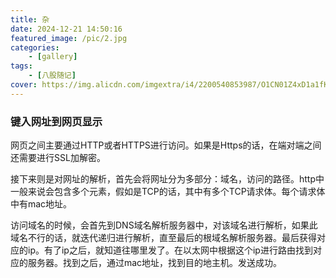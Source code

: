 ```yaml
---
title: 杂
date: 2024-12-21 14:50:16
featured_image: /pic/2.jpg
categories:
    - [gallery]
tags: 
    - [八股随记]
cover: https://img.alicdn.com/imgextra/i4/2200540853987/O1CN01Z4xD1a1fK69f4lb6f_!!2200540853987.jpg
---
```




### 键入网址到网页显示

网页之间主要通过HTTP或者HTTPS进行访问。如果是Https的话，在端对端之间还需要进行SSL加解密。

接下来则是对网址的解析，首先会将网址分为多部分：域名，访问的路径。http中一般来说会包含多个元素，假如是TCP的话，其中有多个TCP请求体。每个请求体中有mac地址。

访问域名的时候，会首先到DNS域名解析服务器中，对该域名进行解析，如果此域名不行的话，就迭代递归进行解析，直至最后的根域名解析服务器。最后获得对应的ip。有了ip之后，就知道往哪里发了。在以太网中根据这个ip进行路由找到对应的服务器。找到之后，通过mac地址，找到目的地主机。发送成功。